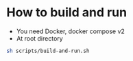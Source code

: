 # How to build and run

- You need Docker, docker compose v2
- At root directory

```sh
sh scripts/build-and-run.sh
```
